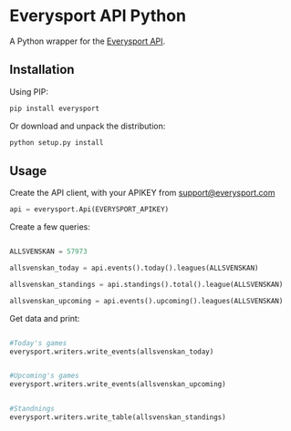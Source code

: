Everysport API Python 
=====================

A Python wrapper for the [Everysport API](https://github.com/menmo/everysport-api-documentation). 


## Installation


Using PIP:

```python
pip install everysport
```

Or download and unpack the distribution:

```python
python setup.py install
```



## Usage

Create the API client, with your APIKEY from support@everysport.com

```python
api = everysport.Api(EVERYSPORT_APIKEY)
```

Create a few queries:

```python

ALLSVENSKAN = 57973

allsvenskan_today = api.events().today().leagues(ALLSVENSKAN)

allsvenskan_standings = api.standings().total().league(ALLSVENSKAN)

allsvenskan_upcoming = api.events().upcoming().leagues(ALLSVENSKAN)
```

Get data and print:
```python

#Today's games
everysport.writers.write_events(allsvenskan_today)


#Upcoming's games		
everysport.writers.write_events(allsvenskan_upcoming)


#Standnings
everysport.writers.write_table(allsvenskan_standings)
```




